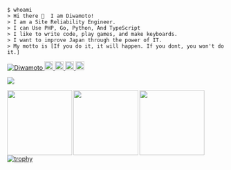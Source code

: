 
```shell
$ whoami
> Hi there 👋  I am Diwamoto!
> I am a Site Reliability Engineer.
> I can Use PHP, Go, Python, And TypeScript
> I like to write code, play games, and make keyboards.
> I want to improve Japan through the power of IT.
> My motto is [If you do it, it will happen. If you dont, you won't do it.]
```

<p align="left"> 
  <a href="https://github.com/Diwamoto/">
    <img src="https://komarev.com/ghpvc/?username=diwamoto" alt="Diwamoto" />
  </a>
  <a href="http://twitter.com/Diwamoto_">
    <img height="20" src="https://img.shields.io/twitter/follow/Diwamoto_?label=Twitter&logo=twitter&style=flat" />
  </a>
  <a href="https://github.com/Diwamoto">
    <img height="20" src="https://img.shields.io/github/followers/Diwamoto?label=follow&logo=github&style=flat" />
  </a>
  <a href="https://qiita.com/Diwamoto">
    <img height="20" src="https://qiita-badge.apiapi.app/s/Diwamoto/posts.svg" />
  </a>
  <a href="https://qiita.com/Diwamoto">
    <img height="20" src="https://qiita-badge.apiapi.app/s/Diwamoto/contributions.svg" />
  </a>
</p>

![](http://github-profile-summary-cards.vercel.app/api/cards/profile-details?username=Diwamoto&theme=nord_dark)

<p align="left"> 
  <img align="left" height="150px" src="http://github-profile-summary-cards.vercel.app/api/cards/repos-per-language?username=Diwamoto&theme=nord_dark" />
  <img align="left" height="150px" src="http://github-profile-summary-cards.vercel.app/api/cards/most-commit-language?username=Diwamoto&theme=nord_dark" />
  <img align="left" height="150px" src="http://github-profile-summary-cards.vercel.app/api/cards/productive-time?username=Diwamoto&theme=nord_dark" />
</p>

<br>

[![trophy](https://github-profile-trophy.vercel.app/?username=Diwamoto&theme=nord&column=9
)](https://github.com/ryo-ma/github-profile-trophy)

